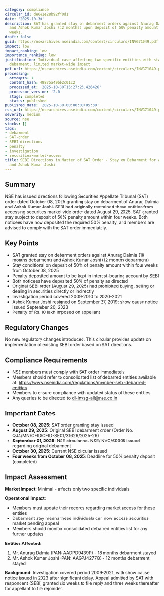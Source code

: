 ```yaml
---
category: compliance
circular_id: de6e1e28b92ff0d1
date: '2025-10-30'
description: SAT has granted stay on debarment orders against Anurag Dalmia (18 months)
  and Ashok Kumar Joshi (12 months) upon deposit of 50% penalty amount within four
  weeks.
draft: false
guid: https://nsearchives.nseindia.com/content/circulars/INVG71049.pdf
impact: low
impact_ranking: low
importance_ranking: low
justification: Individual case affecting two specific entities with stay granted on
  debarment; limited market-wide impact
pdf_url: https://nsearchives.nseindia.com/content/circulars/INVG71049.pdf
processing:
  attempts: 1
  content_hash: 48875a49bb2c01c2
  processed_at: '2025-10-30T15:27:23.426426'
  processor_version: '2.0'
  stage: completed
  status: published
published_date: '2025-10-30T00:00:00+05:30'
rss_url: https://nsearchives.nseindia.com/content/circulars/INVG71049.pdf
severity: medium
source: nse
stocks: []
tags:
- debarment
- SAT-order
- SEBI-directions
- penalty
- investigation
- securities-market-access
title: SEBI Directions in Matter of SAT Order - Stay on Debarment for Anurag Dalmia
  and Ashok Kumar Joshi
---
```


## Summary

NSE has issued directions following Securities Appellate Tribunal (SAT) order dated October 08, 2025 granting stay on debarment of Anurag Dalmia and Ashok Kumar Joshi. SEBI had originally restrained these entities from accessing securities market vide order dated August 29, 2025. SAT granted stay subject to deposit of 50% penalty amount within four weeks. Both noticees have now deposited the required 50% penalty, and members are advised to comply with the SAT order immediately.

## Key Points

- SAT granted stay on debarment orders against Anurag Dalmia (18 months debarment) and Ashok Kumar Joshi (12 months debarment)
- Stay conditional on deposit of 50% of penalty amount within four weeks from October 08, 2025
- Penalty deposited amount to be kept in interest-bearing account by SEBI
- Both noticees have deposited 50% of penalty as directed
- Original SEBI order (August 29, 2025) had prohibited buying, selling or dealing in securities directly or indirectly
- Investigation period covered 2009-2010 to 2020-2021
- Ashok Kumar Joshi resigned on September 27, 2019; show cause notice issued September 20, 2023
- Penalty of Rs. 10 lakh imposed on appellant

## Regulatory Changes

No new regulatory changes introduced. This circular provides update on implementation of existing SEBI order based on SAT directions.

## Compliance Requirements

- NSE members must comply with SAT order immediately
- Members should refer to consolidated list of debarred entities available at: https://www.nseindia.com/regulations/member-sebi-debarred-entities
- Members to ensure compliance with updated status of these entities
- Any queries to be directed to dl-invsg-all@nse.co.in

## Important Dates

- **October 08, 2025**: SAT order granting stay issued
- **August 29, 2025**: Original SEBI debarment order (Order No. QJA/MN/CFID/CFID-SEC1/31626/2025-26)
- **September 01, 2025**: NSE circular no. NSE/INVG/69905 issued regarding original debarment
- **October 30, 2025**: Current NSE circular issued
- **Four weeks from October 08, 2025**: Deadline for 50% penalty deposit (completed)

## Impact Assessment

**Market Impact**: Minimal - affects only two specific individuals

**Operational Impact**: 
- Members must update their records regarding market access for these entities
- Debarment stay means these individuals can now access securities market pending appeal
- Members should monitor consolidated debarred entities list for any further updates

**Entities Affected**:
1. Mr. Anurag Dalmia (PAN: AADPD9439P) - 18 months debarment stayed
2. Mr. Ashok Kumar Joshi (PAN: AAGPJ4277Q) - 12 months debarment stayed

**Background**: Investigation covered period 2009-2021, with show cause notice issued in 2023 after significant delay. Appeal admitted by SAT with respondent (SEBI) granted six weeks to file reply and three weeks thereafter for appellant to file rejoinder.